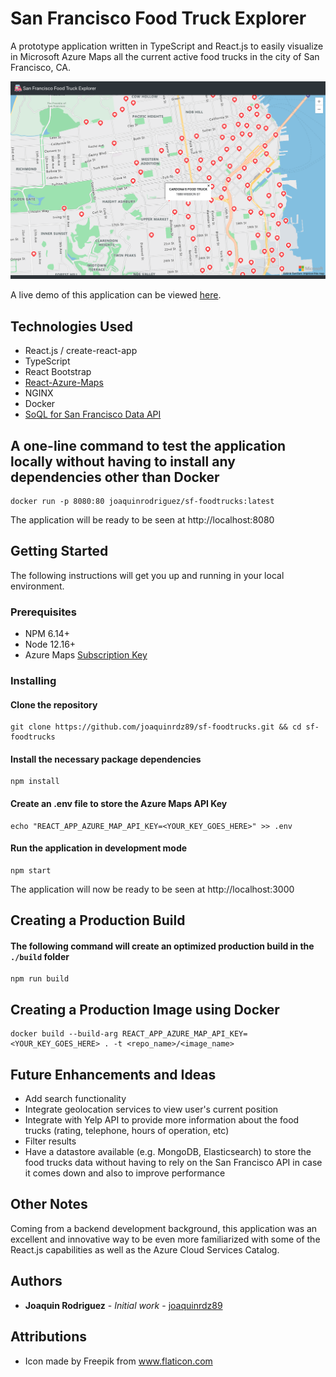 # San Francisco Food Truck Explorer

A prototype application written in TypeScript and React.js to easily visualize in Microsoft Azure Maps all the current active food trucks in the city of San Francisco, CA.

![](src/assets/screenshot.png)

A live demo of this application can be viewed [here](http://joaquinrdz.com).

## Technologies Used

-   React.js / create-react-app
-   TypeScript
-   React Bootstrap
-   [React-Azure-Maps](https://www.npmjs.com/package/react-azure-maps)
-   NGINX
-   Docker
-   [SoQL for San Francisco Data API](https://data.sfgov.org/Economy-and-Community/Mobile-Food-Facility-Permit/rqzj-sfat)

## A one-line command to test the application locally without having to install any dependencies other than Docker

```shell
docker run -p 8080:80 joaquinrodriguez/sf-foodtrucks:latest
```

The application will be ready to be seen at http://localhost:8080

## Getting Started

The following instructions will get you up and running in your local environment.

### Prerequisites

-   NPM 6.14+
-   Node 12.16+
-   Azure Maps [Subscription Key](https://docs.microsoft.com/en-us/azure/azure-maps/azure-maps-authentication)

### Installing

#### Clone the repository

```shell
git clone https://github.com/joaquinrdz89/sf-foodtrucks.git && cd sf-foodtrucks
```

#### Install the necessary package dependencies

```shell
npm install
```

#### Create an .env file to store the Azure Maps API Key

```shell
echo "REACT_APP_AZURE_MAP_API_KEY=<YOUR_KEY_GOES_HERE>" >> .env
```

#### Run the application in development mode

```shell
npm start
```

The application will now be ready to be seen at http://localhost:3000

## Creating a Production Build

#### The following command will create an optimized production build in the `./build` folder

```shell
npm run build
```

## Creating a Production Image using Docker

```shell
docker build --build-arg REACT_APP_AZURE_MAP_API_KEY=<YOUR_KEY_GOES_HERE> . -t <repo_name>/<image_name>
```

## Future Enhancements and Ideas

-   Add search functionality
-   Integrate geolocation services to view user's current position
-   Integrate with Yelp API to provide more information about the food trucks (rating, telephone, hours of operation, etc)
-   Filter results
-   Have a datastore available (e.g. MongoDB, Elasticsearch) to store the food trucks data without having to rely on the San Francisco API in case it comes down and also to improve performance

## Other Notes

Coming from a backend development background, this application was an excellent and innovative way to be even more familiarized with some of the React.js capabilities as well as the Azure Cloud Services Catalog.

## Authors

-   **Joaquin Rodriguez** - _Initial work_ - [joaquinrdz89](https://github.com/joaquinrdz89)

## Attributions

-   Icon made by Freepik from www.flaticon.com
